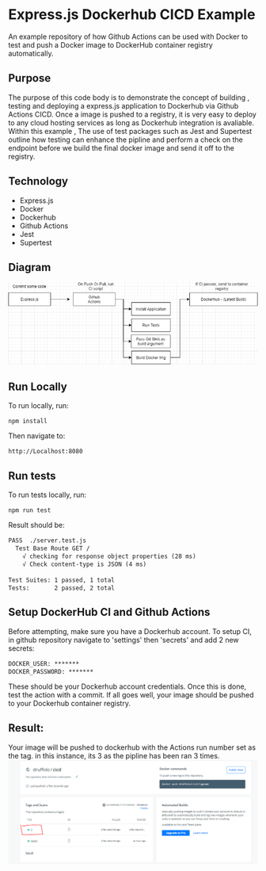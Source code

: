# Express.js Dockerhub CICD Example
An example repository of how Github Actions can be used with Docker to test and push a Docker image to DockerHub container registry automatically.

## Purpose
The purpose of this code body is to demonstrate the concept of building , testing and deploying a express.js application to Dockerhub via Github Actions CICD. 
Once a image is pushed to a registry, it is very easy to deploy to any cloud hosting services as long as Dockerhub integration is avaliable.
Within this example , The use of test packages such as Jest and Supertest outline how testing can enhance the pipline and perform a check on the endpoint before we build the final docker image and send it off to the registry.

## Technology
 - Express.js
 - Docker
 - Dockerhub
 - Github Actions
 - Jest
 - Supertest

 ## Diagram
 <img src="diagram.png">

## Run Locally
 To run locally, run:
```
npm install 
```
Then navigate to:
```
http://Localhost:8080
```

## Run tests
 To run tests locally, run:
```
npm run test 
```
Result should be:
```
PASS  ./server.test.js
  Test Base Route GET /
    √ checking for response object properties (28 ms)
    √ Check content-type is JSON (4 ms)

Test Suites: 1 passed, 1 total
Tests:       2 passed, 2 total

```

## Setup DockerHub CI and Github Actions
 Before attempting, make sure you have a Dockerhub account.
 To setup CI, in github repository navigate to 'settings' then 'secrets' and add 2 new secrets:
```
DOCKER_USER: *******
DOCKER_PASSWORD: *******

```
These should be your Dockerhub account credentials.
Once this is done, test the action with a commit. If all goes well, your image should be pushed to your Dockerhub container registry.
## Result:
Your image will be pushed to dockerhub with the Actions run number set as the tag. in this instance, its 3 as the pipline has been ran 3 times.
<img src="output.png">
